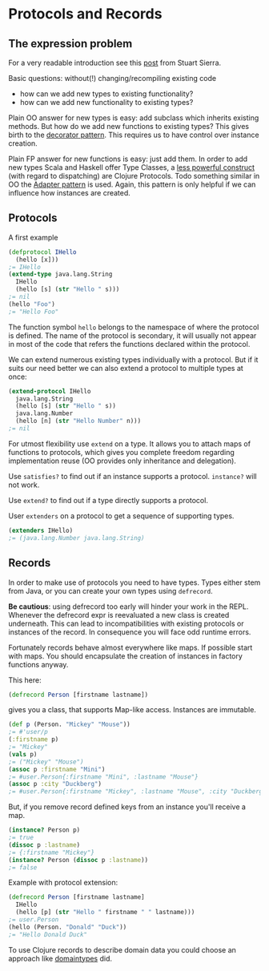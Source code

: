# Protocols and Records

## The expression problem

For a very readable introduction see this
[post](http://www.ibm.com/developerworks/library/j-clojure-protocols/) from Stuart Sierra.

Basic questions: without(!) changing/recompiling existing code
* how can we add new types to existing functionality?
* how can we add new functionality to existing types?

Plain OO answer for new types is easy: add subclass which inherits existing methods.
But how do we add new functions to existing types? This gives birth to the
[decorator pattern](http://en.wikipedia.org/wiki/Decorator_pattern). This requires us
to have control over instance creation.

Plain FP answer for new functions is easy: just add them. In order to add new types
Scala and Haskell offer Type Classes, a
[less powerful construct](http://debasishg.blogspot.de/2010/08/random-thoughts-on-clojure-protocols.html)
(with regard to dispatching) are Clojure Protocols.
Todo something similar in OO the [Adapter pattern](http://en.wikipedia.org/wiki/Adapter_pattern)
is used. Again, this pattern is only helpful if we can influence how instances are created.


## Protocols

A first example

```clojure
(defprotocol IHello
  (hello [x]))
;= IHello
(extend-type java.lang.String
  IHello
  (hello [s] (str "Hello " s)))
;= nil
(hello "Foo")
;= "Hello Foo"
```

The function symbol ```hello``` belongs to the namespace of where the protocol is defined.
The name of the protocol is secondary, it will usually not appear in most of the code that
refers the functions declared within the protocol.

We can extend numerous existing types individually with a protocol.
But if it suits our need better we can also extend a protocol to multiple types at once:

```clojure
(extend-protocol IHello
  java.lang.String
  (hello [s] (str "Hello " s))
  java.lang.Number
  (hello [n] (str "Hello Number" n)))
;= nil
```

For utmost flexibility use `extend` on a type. It allows you to attach maps of functions to protocols,
which gives you complete freedom regarding implementation reuse
(OO provides only inheritance and delegation).

Use `satisfies?` to find out if an instance supports a protocol. `instance?` will not work.

Use `extend?` to find out if a type directly supports a protocol.

User ```extenders``` on a protocol to get a sequence of supporting types.
```clojure
(extenders IHello)
;= (java.lang.Number java.lang.String)
```

## Records

In order to make use of protocols you need to have types. Types either stem from Java, or
you can create your own types using `defrecord`.

**Be cautious**: using defrecord too early will hinder your work in the REPL. Whenever the
defrecord expr is reevaluated a new class is created underneath. This can lead to
incompatibilities with existing protocols or instances of the record. In consequence you
will face odd runtime errors.

Fortunately records behave almost everywhere like maps. If possible start with maps.
You should encapsulate the creation of instances in factory functions anyway.

This here:
```clojure
(defrecord Person [firstname lastname])
```
gives you a class, that supports Map-like access. Instances are immutable.

```clojure
(def p (Person. "Mickey" "Mouse"))
;= #'user/p
(:firstname p)
;= "Mickey"
(vals p)
;= ("Mickey" "Mouse")
(assoc p :firstname "Mini")
;= #user.Person{:firstname "Mini", :lastname "Mouse"}
(assoc p :city "Duckberg")
;= #user.Person{:firstname "Mickey", :lastname "Mouse", :city "Duckberg"}
```

But, if you remove record defined keys from an instance you'll receive a map.
```clojure
(instance? Person p)
;= true
(dissoc p :lastname)
;= {:firstname "Mickey"}
(instance? Person (dissoc p :lastname))
;= false
```

Example with protocol extension:
```clojure
(defrecord Person [firstname lastname]
  IHello
  (hello [p] (str "Hello " firstname " " lastname)))
;= user.Person
(hello (Person. "Donald" "Duck"))
;= "Hello Donald Duck"
```

To use Clojure records to describe domain data you could choose an
approach like [domaintypes](https://github.com/friemen/domaintypes) did.

